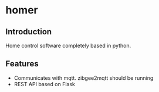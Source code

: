 # homer
## Introduction
Home control software completely based in python.

## Features
* Communicates with mqtt. zibgee2mqtt should be running
* REST API based on Flask

